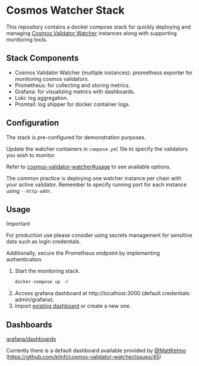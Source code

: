 # Cosmos Watcher Stack

This repository contains a docker compose stack for quickly deploying and managing [Cosmos Validator Watcher](https://github.com/kilnfi/cosmos-validator-watcher) instances along with supporting monitoring tools.

## Stack Components

- Cosmos Validator Watcher (multiple instances): prometheus exporter for monitoring cosmos validators.
- Prometheus: for collecting and storing metrics.
- Grafana: for visualizing metrics with dashboards.
- Loki: log aggregation.
- Promtail: log shipper for docker container logs.

## Configuration

The stack is pre-configured for demonstration purposes.

Update the watcher containers in `compose.yml` file to specify the validators you wish to monitor.

Refer to [cosmos-validator-watcher#usage](https://github.com/kilnfi/cosmos-validator-watcher?tab=readme-ov-file#-usage) to see available options.

The common practice is deploying one watcher instance per chain with your active validator. Remember to specify running port for each instance using `--http-addr`.

## Usage

> [!IMPORTANT]
> For production use please consider using secrets management for sensitive data such as login credentials.
> 
> Additionally, secure the Prometheus endpoint by implementing authentication.

1. Start the monitoring stack.
    ```bash
    docker-compose up -d
    ```
2. Access grafana dashboard at http://localhost:3000 (default credentials: admin/grafana).
3. Import [existing dashboard](grafana/dashboards) or create a new one.

## Dashboards

[grafana/dashboards](grafana/dashboards)

Currently there is a default dashboard available provided by [@MattKetmo](https://github.com/MattKetmo) (https://github.com/kilnfi/cosmos-validator-watcher/issues/45)
